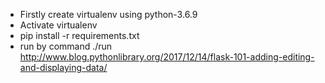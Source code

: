 - Firstly create virtualenv using python-3.6.9
- Activate virtualenv
- pip install -r requirements.txt
- run by command ./run
http://www.blog.pythonlibrary.org/2017/12/14/flask-101-adding-editing-and-displaying-data/
